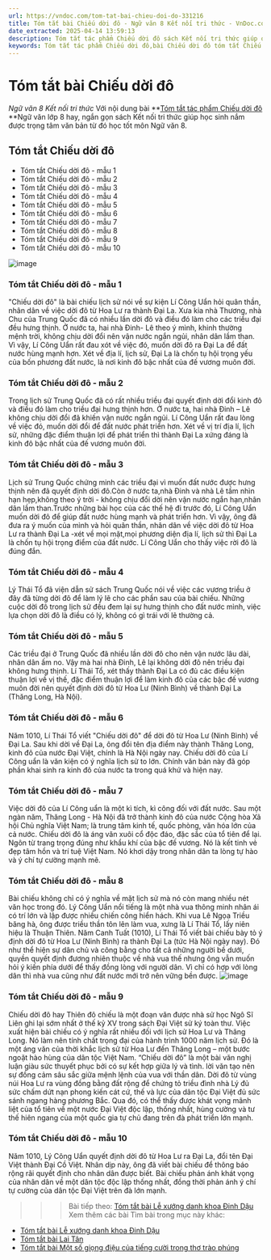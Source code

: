 ```yaml
---
url: https://vndoc.com/tom-tat-bai-chieu-doi-do-331216
title: Tóm tắt bài Chiếu dời đô - Ngữ văn 8 Kết nối tri thức - VnDoc.com
date_extracted: 2025-04-14 13:59:13
description: Tóm tắt tác phẩm Chiếu dời đô sách Kết nối tri thức giúp quý thầy cô giáo và các bạn học sinh có thêm tài liệu tham khảo.
keywords: Tóm tắt tác phẩm Chiếu dời đô,bài Chiếu dời đô tóm tắt Chiếu dời đô,Tóm tắt văn bản Chiếu dời đô,tóm tắt bài Chiếu dời đô,học tốt ngữ văn lớp 8,ngữ văn 8,ngữ văn 8 kết nối tri thức,ngữ văn 8 tập 1
---
```


# Tóm tắt bài Chiếu dời đô
 _Ngữ văn 8 Kết nối tri thức_
Với nội dung bài **[Tóm tắt tác phẩm Chiếu dời đô](<https://vndoc.com/tom-tat-bai-chieu-doi-do-331216>) **Ngữ văn lớp 8 hay, ngắn gọn sách Kết nối tri thức giúp học sinh nắm được trọng tâm văn bản từ đó học tốt môn Ngữ văn 8.
## Tóm tắt Chiếu dời đô
  * Tóm tắt Chiếu dời đô - mẫu 1
  * Tóm tắt Chiếu dời đô - mẫu 2
  * Tóm tắt Chiếu dời đô - mẫu 3
  * Tóm tắt Chiếu dời đô - mẫu 4
  * Tóm tắt Chiếu dời đô - mẫu 5
  * Tóm tắt Chiếu dời đô - mẫu 6
  * Tóm tắt Chiếu dời đô - mẫu 7
  * Tóm tắt Chiếu dời đô - mẫu 8
  * Tóm tắt Chiếu dời đô - mẫu 9
  * Tóm tắt Chiếu dời đô - mẫu 10

![image](https://i.vdoc.vn/data/image/2024/11/09/t6-1682047805.png)
### **Tóm tắt Chiếu dời đô - mẫu 1**
"Chiếu dời đô" là bài chiếu lịch sử nói về sự kiện Lí Công Uẩn hỏi quân thần, nhân dân về việc dời đô từ Hoa Lư ra thành Đại La. Xưa kia nhà Thương, nhà Chu của Trung Quốc đã có nhiều lần dời đô và điều đó làm cho các triều đại đều hưng thịnh. Ở nước ta, hai nhà Đinh- Lê theo ý mình, khinh thường mệnh trời, không chịu dời đổi nên vận nước ngắn ngủi, nhân dân lầm than. Vì vậy, Lí Công Uẩn rất đau xót về việc đó, muốn dời đô ra Đại La để đất nước hùng mạnh hơn. Xét về địa lí, lịch sử, Đại La là chốn tụ hội trọng yếu của bốn phương đất nước, là nơi kinh đô bậc nhất của đế vương muôn đời.
### **Tóm tắt Chiếu dời đô - mẫu 2**
Trong lịch sử Trung Quốc đã có rất nhiều triều đại quyết định dời đổi kinh đô và điều đó làm cho triều đại hưng thịnh hơn. Ở nước ta, hai nhà Đinh – Lê không chịu dời đổi đã khiến vận nước ngắn ngủi. Lí Công Uẩn rất đau lòng về việc đó, muốn dời đổi để đất nước phát triển hơn. Xét về vị trí địa lí, lịch sử, những đặc điểm thuận lợi để phát triển thì thành Đại La xứng đáng là kinh đô bậc nhất của đế vương muôn đời.
### **Tóm tắt Chiếu dời đô - mẫu 3**
Lịch sử Trung Quốc chứng minh các triều đại vì muốn đất nước được hưng thịnh nên đã quyết định dời đô.Còn ở nước ta,nhà Đinh và nhà Lê tầm nhìn hạn hẹp,không theo ý trời - không chịu đổi dời nên vận nước ngắn hạn,nhân dân lầm than.Trước những bài học của các thế hệ đi trước đó, Lí Công Uẩn muốn dời đô để giúp đất nước hùng mạnh và phát triển hơn. Vì vậy, ông đã đưa ra ý muốn của mình và hỏi quân thần, nhân dân về việc dời đô từ Hoa Lư ra thành Đại La -xét về mọi mặt,mọi phương diện địa lí, lịch sử thì Đại La là chốn tụ hội trọng điểm của đất nước. Lí Công Uẩn cho thấy việc rời đô là đúng đắn.
### **Tóm tắt Chiếu dời đô - mẫu 4**
Lý Thái Tổ đã viện dẫn sử sách Trung Quốc nói về việc các vương triều ở đây đã từng dời đô để làm lý lẽ cho các phần sau của bài chiếu. Những cuộc dời đô trong lịch sử đều đem lại sự hưng thịnh cho đất nước mình, việc lựa chọn dời đô là điều có lý, không có gì trái với lẽ thường cả.
### **Tóm tắt Chiếu dời đô - mẫu 5**
Các triều đại ở Trung Quốc đã nhiều lần dời đô cho nên vận nước lâu dài, nhân dân ấm no. Vậy mà hai nhà Đinh, Lê lại không dời đô nên triều đại không hưng thịnh. Lí Thái Tổ, xét thấy thành Đại La có đủ các điều kiện thuận lợi về vị thế, đặc điểm thuận lợi để làm kinh đô của các bậc đế vương muôn đời nên quyết định dời đô từ Hoa Lư \(Ninh Bình\) về thành Đại La \(Thăng Long, Hà Nội\).
### **Tóm tắt Chiếu dời đô - mẫu 6**
Năm 1010, Lí Thái Tổ viết "Chiếu dời đô" để dời đô từ Hoa Lư \(Ninh Bình\) về Đại La. Sau khi dời về Đại La, ông đổi tên địa điểm này thành Thăng Long, kinh đô của nước Đại Việt, chính là Hà Nội ngày nay. Chiếu dời đô của Lí Công uẩn là văn kiện có ý nghĩa lịch sử to lớn. Chính văn bản này đã góp phần khai sinh ra kinh đô của nước ta trong quá khứ và hiện nay.
### **Tóm tắt Chiếu dời đô - mẫu 7**
Việc dời đô của Lí Công uẩn là một kì tích, kì công đối với đất nước. Sau một ngàn năm, Thăng Long - Hà Nội đã trở thành kinh đô của nước Cộng hòa Xã hội Chủ nghĩa Việt Nam; là trung tâm kinh tế, quốc phòng, văn hóa lớn của cả nước. Chiếu dời đô là áng văn xuôi cổ độc đáo, đặc sắc của tổ tiên để lại. Ngôn từ trang trọng đúng như khẩu khí của bậc đế vương. Nó là kết tinh vẻ đẹp tâm hồn và trí tuệ Việt Nam. Nó khơi dậy trong nhân dân ta lòng tự hào và ý chí tự cường mạnh mẽ.
### **Tóm tắt Chiếu dời đô - mẫu 8**
Bài chiếu không chỉ có ý nghĩa về mặt lịch sử mà nó còn mang nhiều nét văn học trong đó. Lý Công Uẩn nổi tiếng là một nhà vua thông minh nhân ái có trí lớn và lập được nhiều chiến công hiển hách. Khi vua Lê Ngọa Triều băng hà, ông được triều thần tôn lên làm vua, xưng là Lí Thái Tổ, lấy niên hiệu là Thuận Thiên. Năm Canh Tuất \(1010\), Lí Thái Tổ viết bài chiếu bày tỏ ý định dời đô từ Hoa Lư \(Ninh Bình\) ra thành Đại La \(tức Hà Nội ngày nay\). Đó như thể hiện sự dân chủ và công bằng cho tất cả những người bề dưới, quyền quyết định đương nhiên thuộc về nhà vua thế nhưng ông vẫn muốn hỏi ý kiến phía dưới để thấy đồng lòng với người dân. Vì chỉ có hợp với lòng dân thì nhà vua cũng như đất nước mới trở nên vững bền được.
![image](https://i.vdoc.vn/data/image/2024/11/09/av-1682047937.png)
### **Tóm tắt Chiếu dời đô - mẫu 9**
Chiếu dời đô hay Thiên đô chiếu là một đoạn văn được nhà sử học Ngô Sĩ Liên ghi lại sớm nhất ở thế kỷ XV trong sách Đại Việt sử ký toàn thư. Việc xuất hiện bài chiếu có ý nghĩa rất nhiều đối với lịch sử Hoa Lư và Thăng Long. Nó làm nên tính chất trọng đại của hành trình 1000 năm lịch sử. Đó là một áng văn của thời khắc lịch sử từ Hoa Lư đến Thăng Long – một bước ngoặt hào hùng của dân tộc Việt Nam.
“Chiếu dời đô” là một bài văn nghị luận giàu sức thuyết phục bởi có sự kết hợp giữa lý và tình. lời văn tạo nên sự đồng cảm sâu sắc giữa mệnh lệnh của vua với thần dân. Dời đô từ vùng núi Hoa Lư ra vùng đồng bằng đất rộng để chứng tỏ triều đình nhà Lý đủ sức chấm dứt nạn phong kiến cát cứ, thế và lực của dân tộc Đại Việt đủ sức sánh ngang hàng phương Bắc. Qua đó, có thể thấy được khát vọng mãnh liệt của tổ tiên về một nước Đại Việt độc lập, thống nhất, hùng cường và tư thế hiên ngang của một quốc gia tự chủ đang trên đà phát triển lớn mạnh.
### **Tóm tắt Chiếu dời đô - mẫu 10**
Năm 1010, Lý Công Uẩn quyết định dời đô từ Hoa Lư ra Đại La, đổi tên Đại Việt thành Đại Cồ Việt. Nhân dịp này, ông đã viết bài chiếu để thông báo rộng rãi quyết định cho nhân dân được biết. Bài chiếu phản ánh khát vọng của nhân dân về một dân tộc độc lập thống nhất, đồng thời phản ánh ý chí tự cường của dân tộc Đại Việt trên đà lớn mạnh.
>>> Bài tiếp theo: [Tóm tắt bài Lễ xướng danh khoa Đinh Dậu](<https://vndoc.com/tom-tat-bai-le-xuong-danh-khoa-dinh-dau-331270>)
Xem thêm các bài Tìm bài trong mục này khác:
  * [Tóm tắt bài Lễ xướng danh khoa Đinh Dậu](</tom-tat-bai-le-xuong-danh-khoa-dinh-dau-331270>)
  * [Tóm tắt bài Lai Tân](</tom-tat-bai-lai-tan-331273>)
  * [Tóm tắt bài Một số giọng điệu của tiếng cười trong thơ trào phúng](</tom-tat-bai-mot-so-giong-dieu-cua-tieng-cuoi-trong-tho-trao-phung-331278>)

